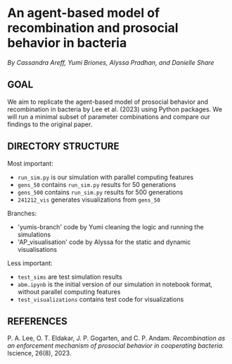 # An agent-based model of recombination and prosocial behavior in bacteria #
_By Cassandra Areff, Yumi Briones, Alyssa Pradhan, and Danielle Share_

## GOAL ##
We aim to replicate the agent-based model of prosocial behavior and recombination in bacteria by Lee et al. (2023) using Python packages. We will run a minimal subset of parameter combinations and
compare our findings to the original paper.

## DIRECTORY STRUCTURE ##

Most important:
* `run_sim.py` is our simulation with parallel computing features
* `gens_50` contains `run_sim.py` results for 50 generations
* `gens_500` contains `run_sim.py` results for 500 generations
* `241212_vis` generates visualizations from `gens_50`

Branches:
* 'yumis-branch' code by Yumi cleaning the logic and running the simulations
* 'AP_visualisation' code by Alyssa for the static and dynamic visualisations

Less important:
* `test_sims` are test simulation results
* `abm.ipynb` is the initial version of our simulation in notebook format, without parallel computing features
* `test_visualizations` contains test code for visualizations

## REFERENCES ##
P. A. Lee, O. T. Eldakar, J. P. Gogarten, and C. P. Andam. *Recombination as an enforcement
mechanism of prosocial behavior in cooperating bacteria.* Iscience, 26(8), 2023.
